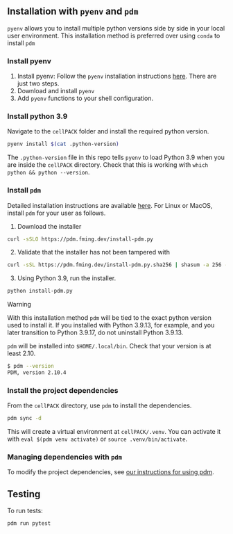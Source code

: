 ## Installation with `pyenv` and `pdm`
`pyenv` allows you to install multiple python versions side by side in your local user environment. This installation method is preferred over using `conda` to install `pdm`

### Install pyenv
1. Install pyenv: Follow the `pyenv` installation instructions [here](https://github.com/pyenv/pyenv#installation). There are just two steps.
1.  Download and install `pyenv`
2. Add `pyenv` functions to your shell configuration.

### Install python 3.9
Navigate to the `cellPACK` folder and install the required python version.
```bash
pyenv install $(cat .python-version)
```
The `.python-version` file in this repo tells `pyenv` to load Python 3.9 when you are inside the `cellPACK` directory.
Check that this is working with `which python && python --version`.

### Install `pdm`
Detailed installation instructions are available [here](https://pdm.fming.dev/latest/#installation).
For Linux or MacOS, install `pdm` for your user as follows.

1. Download the installer

```bash
curl -sSLO https://pdm.fming.dev/install-pdm.py
```

2. Validate that the installer has not been tampered with

```bash
curl -sSL https://pdm.fming.dev/install-pdm.py.sha256 | shasum -a 256 -c -
```

3. Using Python 3.9, run the installer.

```bash
python install-pdm.py
```
> [!WARNING]
> With this installation method `pdm` will be tied to the exact python version used to install it. If you installed with Python 3.9.13, for example, and you later transition to Python 3.9.17, do not uninstall Python 3.9.13.

`pdm` will be installed into `$HOME/.local/bin`. Check that your version is at least 2.10.
```bash
$ pdm --version
PDM, version 2.10.4
```

### Install the project dependencies
From the `cellPACK` directory, use `pdm` to install the dependencies.
```bash
pdm sync -d
```

This will create a virtual environment at `cellPACK/.venv`. You can activate it with `eval $(pdm venv activate)` or `source .venv/bin/activate`.

### Managing dependencies with `pdm`
To modify the project dependencies, see [our instructions for using pdm](./pdm.md).


## Testing
To run tests:
```bash
pdm run pytest
```